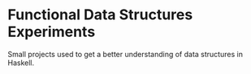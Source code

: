 # Functional Data Structures Experiments

Small projects used to get a better understanding of data structures in Haskell.
